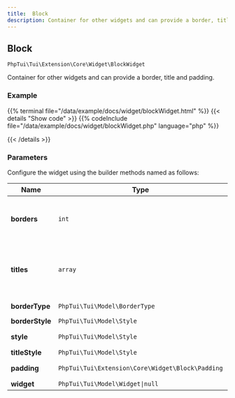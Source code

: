 ```yaml
---
title:  Block 
description: Container for other widgets and can provide a border, title and padding.
---
```

##  Block 

`PhpTui\Tui\Extension\Core\Widget\BlockWidget`

Container for other widgets and can provide a border, title and padding.
### Example

{{% terminal file="/data/example/docs/widget/blockWidget.html" %}}
{{< details "Show code"  >}}
{{% codeInclude file="/data/example/docs/widget/blockWidget.php" language="php" %}}

{{< /details >}}
### Parameters

Configure the widget using the builder methods named as follows:

| Name | Type | Description |
| --- | --- | --- |
| **borders** | `int` | Bit mask which determines the border configuration, e.g. Borders::ALL |
| **titles** | `array` | Titles for the block. You can have multiple titles and each title can be positioned in a different place. |
| **borderType** | `PhpTui\Tui\Model\BorderType` | Type of border, e.g. `BorderType::Rounded` |
| **borderStyle** | `PhpTui\Tui\Model\Style` | Style of the border. |
| **style** | `PhpTui\Tui\Model\Style` | Style of the block's inner area. |
| **titleStyle** | `PhpTui\Tui\Model\Style` | Style of the titles. |
| **padding** | `PhpTui\Tui\Extension\Core\Widget\Block\Padding` | Padding to apply to the inner widget. |
| **widget** | `PhpTui\Tui\Model\Widget\|null` | The inner widget. |
